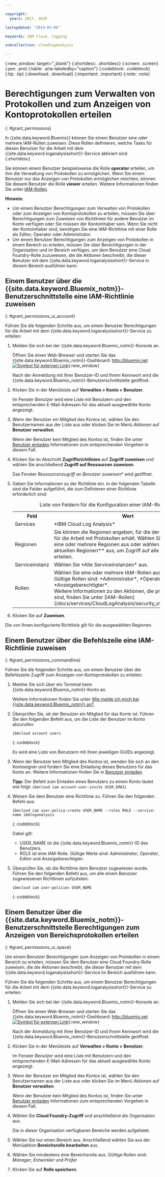 ```yaml
---

copyright:
  years: 2017, 2019

lastupdated: "2019-03-06"

keywords: IBM Cloud, logging

subcollection: cloudloganalysis

---
```


{:new_window: target="_blank"}
{:shortdesc: .shortdesc}
{:screen: .screen}
{:pre: .pre}
{:table: .aria-labeledby="caption"}
{:codeblock: .codeblock}
{:tip: .tip}
{:download: .download}
{:important: .important}
{:note: .note}

# Berechtigungen zum Verwalten von Protokollen und zum Anzeigen von Kontoprotokollen erteilen
{: #grant_permissions}

In {{site.data.keyword.Bluemix}} können Sie einem Benutzer eine oder mehrere IAM-Rollen zuweisen. Diese Rollen definieren, welche Tasks für diesen Benutzer für die Arbeit mit dem {{site.data.keyword.loganalysisshort}}-Service aktiviert sind.  
{:shortdesc}

Sie können einem Benutzer beispielsweise die Rolle **operator** erteilen, um ihm die Verwaltung von Protokollen zu ermöglichen. Wenn Sie einem Benutzer nur das Anzeigen von Protokollen ermöglichen möchten, können Sie diesem Benutzer die Rolle **viewer** erteilen. Weitere Informationen finden Sie unter [IAM-Rollen](/docs/services/CloudLogAnalysis/security_ov.html#iam_roles).

**Hinweis:** 

* Um einem Benutzer Berechtigungen zum Verwalten von Protokollen oder zum Anzeigen von Kontoprotokollen zu erteilen, müssen Sie über Berechtigungen zum Zuweisen von Richtlinien für andere Benutzer im Konto verfügen oder Sie müssen der Kontoinhaber sein. Wenn Sie nicht der Kontoinhaber sind, benötigen Sie eine IAM-Richtlinie mit einer Rolle als Editor, Operator oder Administrator.
* Um einem Benutzer Berechtigungen zum Anzeigen von Protokollen in einem Bereich zu erteilen, müssen Sie über Berechtigungen in der Organisation und im Bereich verfügen, um dem Benutzer eine Cloud Foundry-Rolle zuzuweisen, die die Aktionen beschreibt, die dieser Benutzer mit dem {{site.data.keyword.loganalysisshort}}-Service in diesem Bereich ausführen kann. 

## Einem Benutzer über die {{site.data.keyword.Bluemix_notm}}-Benutzerschnittstelle eine IAM-Richtlinie zuweisen
{: #grant_permissions_ui_account}

Führen Sie die folgenden Schritte aus, um einem Benutzer Berechtigungen für die Arbeit mit dem {{site.data.keyword.loganalysisshort}}-Service zu erteilen:

1. Melden Sie sich bei der {{site.data.keyword.Bluemix_notm}}-Konsole an.

    Öffnen Sie einen Web-Browser und starten Sie das {{site.data.keyword.Bluemix_notm}}-Dashboard: [http://bluemix.net ![Symbol für externen Link](../../../icons/launch-glyph.svg "Symbol für externen Link")](http://bluemix.net){:new_window}
	
	Nach der Anmeldung mit Ihrer Benutzer-ID und Ihrem Kennwort wird die {{site.data.keyword.Bluemix_notm}}-Benutzerschnittstelle geöffnet.

2. Klicken Sie in der Menüleiste auf **Verwalten > Konto > Benutzer**. 

    Im Fenster *Benutzer* wird eine Liste mit Benutzern und den entsprechenden E-Mail-Adressen für das aktuell ausgewählte Konto angezeigt.
	
3. Wenn der Benutzer ein Mitglied des Kontos ist, wählen Sie den Benutzernamen aus der Liste aus oder klicken Sie im Menü *Aktionen* auf **Benutzer verwalten**.

    Wenn der Benutzer kein Mitglied des Kontos ist, finden Sie unter [Benutzer einladen](/docs/iam/iamuserinv.html#iamuserinv) Informationen zum entsprechenden Vorgehen in diesem Fall.

4. Klicken Sie im Abschnitt **Zugriffsrichtlinien** auf **Zugriff zuweisen** und wählen Sie anschließend **Zugriff auf Ressourcen zuweisen**.

    Das Fenster *Ressourcenzugriff an Benutzer zuweisen** wird geöffnet.

5. Geben Sie Informationen zu der Richtlinie ein. In der folgenden Tabelle sind die Felder aufgeführt, die zum Definieren einer Richtlinie erforderlich sind: 

    <table>
	  <caption>Liste von Feldern für die Konfiguration einer IAM-Richtlinie.</caption>
	  <tr>
	    <th>Feld</th>
		<th>Wert</th>
	  </tr>
	  <tr>
	    <td>Services</td>
		<td>*IBM Cloud Log Analysis*</td>
	  </tr>	  
	  <tr>
	    <td>Regionen</td>
		<td>Sie können die Regionen angeben, für die der Benutzer Zugriff für die Arbeit mit Protokollen erhält. Wählen Sie nacheinander eine oder mehrere Regionen aus oder wählen Sie **Alle aktuellen Regionen** aus, um Zugriff auf alle Regionen zu erteilen.</td>
	  </tr>
	  <tr>
	    <td>Serviceinstanz</td>
		<td>Wählen Sie *Alle Serviceinstanzen* aus.</td>
	  </tr>
	  <tr>
	    <td>Rollen</td>
		<td>Wählen Sie eine oder mehrere IAM-Rollen aus. <br>Gültige Rollen sind: *Administrator*, *Operator*, *Editor* und *Anzeigeberechtigter*. <br>Weitere Informationen zu den Aktionen, die pro Rolle zulässig sind, finden Sie unter [IAM-Rollen](/docs/services/CloudLogAnalysis/security_ov.html#iam_roles).
		</td>
	  </tr>
     </table>
	
6. Klicken Sie auf **Zuweisen**.
	
Die von Ihnen konfigurierte Richtlinie gilt für die ausgewählten Regionen. 


## Einem Benutzer über die Befehlszeile eine IAM-Richtlinie zuweisen
{: #grant_permissions_commandline}

Führen Sie die folgenden Schritte aus, um einem Benutzer über die Befehlszeile Zugriff zum Anzeigen von Kontoprotokollen zu erteilen:

1. Meldne Sie sich über ein Terminal beim {{site.data.keyword.Bluemix_notm}}-Konto an. 

    Weitere Informationen finden Sie unter [Wie melde ich mich bei {{site.data.keyword.Bluemix_notm}} an?](/docs/services/CloudLogAnalysis/qa/cli_qa.html#login).

2. Überprüfen Sie, ob der Benutzer ein Mitglied für das Konto ist. Führen Sie den folgenden Befehl aus, um die Liste der Benutzer im Konto abzurufen:

    ```
	ibmcloud account users
	```
    {: codeblock}	

	Es wird eine Liste von Benutzern mit ihren jeweiligen GUIDs angezeigt.

3. Wenn der Benutzer kein Mitglied des Kontos ist, wenden Sie sich an den Kontoeigner und fordern Sie eine Einladung dieses Benutzers für das Konto an. Weitere Informationen finden Sie in [Benutzer einladen](/docs/iam/iamuserinv.html#iamuserinv).

    **Tipp:** Der Befehl zum Einladen eines Benutzers zu einem Konto lautet wie folgt: `ibmcloud iam account-user-invite USER_EMAIL`
		
4. Weisen Sie dem Benutzer eine Richtlinie zu. Führen Sie den folgenden Befehl aus:

    ```
    ibmcloud iam user-policy-create USER_NAME --roles ROLE --service-name ibmloganalysis
	```
	{: codeblock}

	Dabei gilt:
    * USER_NAME ist die {{site.data.keyword.Bluemix_notm}}-ID des Benutzers.
	* ROLE ist eine IAM-Rolle. Gültige Werte sind: *Administrator*, *Operator*, *Editor* und *Anzeigeberechtigter*.

5. Überprüfen Sie, ob die Richtlinie dem Benutzer zugewiesen wurde. Führen Sie den folgenden Befehl aus, um alle einem Benutzer zugewiesenen Richtlinien aufzulisten:

    ```
    ibmcloud iam user-policies USER_NAME
	```
	{: codeblock}




## Einem Benutzer über die {{site.data.keyword.Bluemix_notm}}-Benutzerschnittstelle Berechtigungen zum Anzeigen von Bereichsprotokollen erteilen
{: #grant_permissions_ui_space}

Um einem Benutzer Berechtigungen zum Anzeigen von Protokollen in einem Bereich zu erteilen, müssen Sie dem Benutzer eine Cloud Foundry-Rolle zuweisen, die die Aktionen beschreibt, die dieser Benutzer mit dem {{site.data.keyword.loganalysisshort}}-Service im Bereich ausführen kann. 

Führen Sie die folgenden Schritte aus, um einem Benutzer Berechtigungen für die Arbeit mit dem {{site.data.keyword.loganalysisshort}}-Service zu erteilen:

1. Melden Sie sich bei der {{site.data.keyword.Bluemix_notm}}-Konsole an.

    Öffnen Sie einen Web-Browser und starten Sie das {{site.data.keyword.Bluemix_notm}}-Dashboard: [http://bluemix.net ![Symbol für externen Link](../../../icons/launch-glyph.svg "Symbol für externen Link")](http://bluemix.net){:new_window}
	
	Nach der Anmeldung mit Ihrer Benutzer-ID und Ihrem Kennwort wird die {{site.data.keyword.Bluemix_notm}}-Benutzerschnittstelle geöffnet.

2. Klicken Sie in der Menüleiste auf **Verwalten > Konto > Benutzer**. 

    Im Fenster *Benutzer* wird eine Liste mit Benutzern und den entsprechenden E-Mail-Adressen für das aktuell ausgewählte Konto angezeigt.
	
3. Wenn der Benutzer ein Mitglied des Kontos ist, wählen Sie den Benutzernamen aus der Liste aus oder klicken Sie im Menü *Aktionen* auf **Benutzer verwalten**.

    Wenn der Benutzer kein Mitglied des Kontos ist, finden Sie unter [Benutzer einladen](/docs/iam/iamuserinv.html#iamuserinv) Informationen zum entsprechenden Vorgehen in diesem Fall.

4. Wählen Sie **Cloud Foundry-Zugriff** und anschließend die Organisation aus.

    Die in dieser Organisation verfügbaren Bereiche werden aufgelistet.

5. Wählen Sie nur einen Bereich aus. Anschließend wählen Sie aus der Menüaktion **Bereichsrolle bearbeiten** aus.

6. Wählen Sie mindestens eine Bereichsrolle aus. Gültige Rollen sind: *Manager*, *Entwickler* und *Prüfer*
	
7. Klicken Sie auf **Rolle speichern**.




